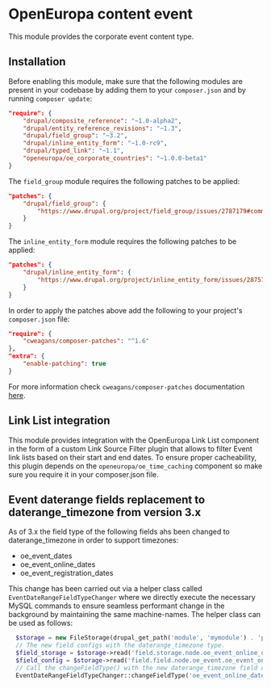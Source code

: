 # OpenEuropa content event

This module provides the corporate event content type.

## Installation

Before enabling this module, make sure that the following modules are present in your codebase by adding them to your
`composer.json` and by running `composer update`:

```json
"require": {
    "drupal/composite_reference": "~1.0-alpha2",
    "drupal/entity_reference_revisions": "~1.3",
    "drupal/field_group": "~3.2",
    "drupal/inline_entity_form": "~1.0-rc9",
    "drupal/typed_link": "~1.1",
    "openeuropa/oe_corporate_countries": "~1.0.0-beta1"
}
```

The `field_group` module requires the following patches to be applied:

```json
"patches": {
    "drupal/field_group": {
        "https://www.drupal.org/project/field_group/issues/2787179#comment-13467953": "https://www.drupal.org/files/issues/2021-08-19/2787179-highlight-html5-validation-67.patch"
    }
}
```

The `inline_entity_form` module requires the following patches to be applied:

```json
"patches": {
    "drupal/inline_entity_form": {
        "https://www.drupal.org/project/inline_entity_form/issues/2875716": "https://www.drupal.org/files/issues/2022-07-20/ief_removed_references_2875716-104.patch"
    }
}
```

In order to apply the patches above add the following to your project's `composer.json` file:

```json
"require": {
    "cweagans/composer-patches": "^1.6"
},
"extra": {
    "enable-patching": true
}
```

For more information check `cweagans/composer-patches` documentation [here](https://github.com/cweagans/composer-patches).

## Link List integration

This module provides integration with the OpenEuropa Link List component in the form of a custom Link Source Filter
plugin that allows to filter Event link lists based on their start and end dates.
To ensure proper cacheability, this plugin depends on the `openeuropa/oe_time_caching` component so make sure you
require it in your composer.json file.

## Event daterange fields replacement to daterange_timezone from version 3.x

As of 3.x the field type of the following fields ahs been changed to daterange_timezone in order to support timezones:
  - oe_event_dates
  - oe_event_online_dates
  - oe_event_registration_dates

This change has been carried out via a helper class called `EventDateRangeFieldTypeChanger` where we directly execute
the necessary MySQL commands to ensure seamless performant change in the background by maintaining the same machine-names.
The helper class can be used as follows:
```php
  $storage = new FileStorage(drupal_get_path('module', 'mymodule') . 'path to configs');
  // The new field configs with the daterange_timezone type.
  $field_storage = $storage->read('field.storage.node.oe_event_online_dates');
  $field_config = $storage->read('field.field.node.oe_event.oe_event_online_dates');
  // Call the changeFieldType() with the new daterange_timezone field configs to complete the replacement.
  EventDateRangeFieldTypeChanger::changeFieldType('oe_event_online_dates', $field_storage, $field_config);
```
